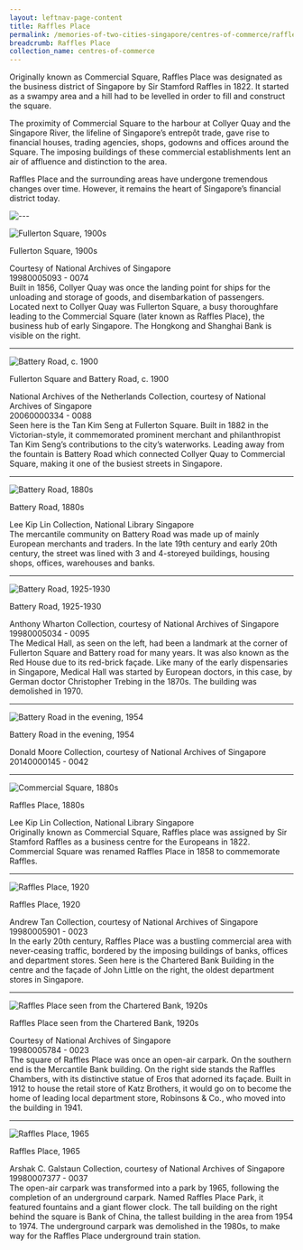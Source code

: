 ```yaml
---
layout: leftnav-page-content
title: Raffles Place
permalink: /memories-of-two-cities-singapore/centres-of-commerce/raffles-place/
breadcrumb: Raffles Place
collection_name: centres-of-commerce
---
```

Originally known as Commercial Square, Raffles Place was designated as the business district of Singapore by Sir Stamford Raffles in
1822. It started as a swampy area and a hill had to be levelled in order to fill and construct the square. 

The proximity of Commercial Square to the harbour at Collyer Quay and the Singapore River, the lifeline of Singapore’s entrepôt trade, gave rise to financial houses, trading agencies, shops, godowns and offices around the Square. The imposing buildings of these commercial establishments lent an air of affluence and distinction to the area. 

Raffles Place and the surrounding areas have undergone tremendous changes over time. However, it remains the heart of Singapore’s financial district today.

<p></p>

![---](/images/partition.jpg)

![Fullerton Square, 1900s](/images/centres-of-commerce/Sub1-1-fullerton-square-cr.jpg)
<div class="custom-caption">
<div><p>Fullerton Square, 1900s</p></div>
<div>Courtesy of National Archives of Singapore</div>
<div>19980005093 - 0074</div>
</div>
Built in 1856, Collyer Quay was once the landing point for ships for the unloading and storage of goods, and disembarkation of passengers. Located next to Collyer Quay was Fullerton Square, a busy thoroughfare leading to the Commercial Square (later known as Raffles Place), the business hub of early Singapore. The Hongkong and Shanghai Bank is visible on the right.
<p></p>
<p></p>
<hr>

![Battery Road, c. 1900](/images/centres-of-commerce/Sub1-2-fullerton-square-and-battery-road-rz.jpg)
<div class="custom-caption">
<div><p>Fullerton Square and Battery Road, c. 1900</p></div>
<div>National Archives of the Netherlands Collection, courtesy of National Archives of Singapore</div>
<div>20060000334 - 0088</div>
</div>
Seen here is the Tan Kim Seng at Fullerton Square. Built in 1882 in the Victorian-style, it commemorated prominent merchant and philanthropist Tan Kim Seng’s contributions to the city’s waterworks. Leading away from the fountain is Battery Road which connected Collyer Quay to Commercial Square, making it one of the busiest streets in Singapore. 
<p></p>
<p></p>
<hr>

![Battery Road, 1880s](/images/centres-of-commerce/Sub1-3-battery-road.jpg)
<div class="custom-caption">
<div><p>Battery Road, 1880s</p></div>
<div>Lee Kip Lin Collection, National Library Singapore</div>
</div>
The mercantile community on Battery Road was made up of mainly European merchants and traders.  In the late 19th century and early 20th century, the street was lined with 3 and 4-storeyed buildings, housing shops, offices, warehouses and banks. 
<p></p>
<p></p>
<hr>

![Battery Road, 1925-1930](/images/centres-of-commerce/Sub1-4-battery-road.jpg)
<div class="custom-caption">
<div><p>Battery Road, 1925-1930</p></div>
<div>Anthony Wharton Collection, courtesy of National Archives of Singapore </div>
<div>19980005034 - 0095</div>
</div>
The Medical Hall, as seen on the left, had been a landmark at the corner of Fullerton Square and Battery road for many years. It was also known as the Red House due to its red-brick façade. Like many of the early dispensaries in Singapore, Medical Hall was started by European doctors, in this case, by German doctor Christopher Trebing in the 1870s. The building was demolished in 1970.  
<p></p>
<p></p>
<hr>

![Battery Road in the evening, 1954](/images/centres-of-commerce/Sub1-5-battery-road-in-the-evening.jpg)
<div class="custom-caption">
<div><p>Battery Road in the evening, 1954</p></div>
<div>Donald Moore Collection, courtesy of National Archives of Singapore</div>
<div>20140000145 - 0042</div>
</div> 
<p></p>
<p></p>
<hr>

![Commercial Square, 1880s](/images/centres-of-commerce/Sub1-6-raffles-place.jpg)
<div class="custom-caption">
<div><p>Raffles Place, 1880s</p></div>
<div>Lee Kip Lin Collection, National Library Singapore</div>
</div>
Originally known as Commercial Square, Raffles place was assigned by Sir Stamford Raffles as a business centre for the Europeans in 1822. Commercial Square was renamed Raffles Place in 1858 to commemorate Raffles.
<p></p>
<p></p>
<hr>

![Raffles Place, 1920](/images/centres-of-commerce/Sub1-7-raffles-place.jpg)
<div class="custom-caption">
<div><p>Raffles Place, 1920</p></div>
<div>Andrew Tan Collection, courtesy of National Archives of Singapore</div>
<div>19980005901 - 0023</div>
</div>
In the early 20th century, Raffles Place was a bustling commercial area with never-ceasing traffic, bordered by the imposing buildings of banks, offices and department stores. Seen here is the Chartered Bank Building in the centre and the façade of John Little on the right, the oldest department stores in Singapore.
<p></p>
<p></p>
<hr>

![Raffles Place seen from the Chartered Bank, 1920s](/images/centres-of-commerce/Sub1-8-raffles-place-seen-from-the-chartered-bank-cr.jpg)
<div class="custom-caption">
<div><p>Raffles Place seen from the Chartered Bank, 1920s</p></div>
<div>Courtesy of National Archives of Singapore</div>
<div>19980005784 - 0023</div>
</div>
The square of Raffles Place was once an open-air carpark. On the southern end is the Mercantile Bank building. On the right side stands the Raffles Chambers, with its distinctive statue of Eros that adorned its façade. Built in 1912 to house the retail store of Katz Brothers, it would go on to become the home of leading local department store, Robinsons & Co., who moved into the building in 1941.  
<p></p>
<p></p>
<hr>

![Raffles Place, 1965](/images/centres-of-commerce/Sub1-9-raffles-place-rz.jpg)
<div class="custom-caption">
<div><p>Raffles Place, 1965</p></div>
<div>Arshak C. Galstaun Collection, courtesy of National Archives of Singapore</div>
<div>19980007377 - 0037</div>
</div>
The open-air carpark was transformed into a park by 1965, following the completion of an underground carpark. Named Raffles Place Park, it featured fountains and a giant flower clock. The tall building on the right behind the square is Bank of China, the tallest building in the area from 1954 to 1974. The underground carpark was demolished in the 1980s, to make way for the Raffles Place underground train station.
<p></p>
<p></p>
